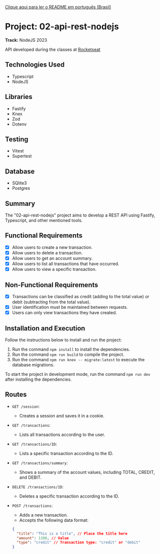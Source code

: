 <!-- English -->

[Clique aqui para ler o README em português (Brasil)](README.md)

# Project: 02-api-rest-nodejs

**Track:** NodeJS 2023

API developed during the classes at [Rocketseat](https://www.rocketseat.com.br)

## Technologies Used

- Typescript
- NodeJS

## Libraries

- Fastify
- Knex
- Zod
- Dotenv

## Testing

- Vitest
- Supertest

## Database

- SQlite3
- Postgres

## Summary

The "02-api-rest-nodejs" project aims to develop a REST API using Fastify, Typescript, and other mentioned tools.

## Functional Requirements

- [x] Allow users to create a new transaction.
- [x] Allow users to delete a transaction.
- [x] Allow users to get an account summary.
- [x] Allow users to list all transactions that have occurred.
- [x] Allow users to view a specific transaction.

## Non-Functional Requirements

- [x] Transactions can be classified as credit (adding to the total value) or debit (subtracting from the total value).
- [x] User identification must be maintained between requests.
- [x] Users can only view transactions they have created.

## Installation and Execution

Follow the instructions below to install and run the project:

1. Run the command `npm install` to install the dependencies.
2. Run the command `npm run build` to compile the project.
3. Run the command `npm run knex -- migrate:latest` to execute the database migrations.

To start the project in development mode, run the command `npm run dev` after installing the dependencies.

## Routes

- `GET /session`:

  - Creates a session and saves it in a cookie.

- `GET /transactions`:

  - Lists all transactions according to the user.

- `GET /transactions/ID`:

  - Lists a specific transaction according to the ID.

- `GET /transactions/summary`:

  - Shows a summary of the account values, including TOTAL, CREDIT, and DEBIT.

- `DELETE /transactions/ID`:

  - Deletes a specific transaction according to the ID.

- `POST /transactions`:
  - Adds a new transaction.
  - Accepts the following data format:
  ```json
  {
    "title": "This is a title", // Place the title here
    "amount": 1200, // Value
    "type": "credit" // Transaction type: "credit" or "debit"
  }
  ```
